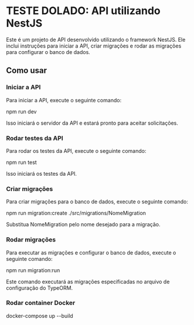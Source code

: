 # TESTE DOLADO: API utilizando NestJS

Este é um projeto de API desenvolvido utilizando o framework NestJS. Ele inclui instruções para iniciar a API, criar migrações e rodar as migrações para configurar o banco de dados.

## Como usar

### Iniciar a API

Para iniciar a API, execute o seguinte comando:

npm run dev

Isso iniciará o servidor da API e estará pronto para aceitar solicitações.

### Rodar testes da API

Para rodar os testes da API, execute o seguinte comando:

npm run test

Isso iniciará os testes da API.

### Criar migrações

Para criar migrações para o banco de dados, execute o seguinte comando:

npm run migration:create ./src/migrations/NomeMigration

Substitua NomeMigration pelo nome desejado para a migração.

### Rodar migrações

Para executar as migrações e configurar o banco de dados, execute o seguinte comando:

npm run migration:run

Este comando executará as migrações especificadas no arquivo de configuração do TypeORM.

### Rodar container Docker

docker-compose up --build